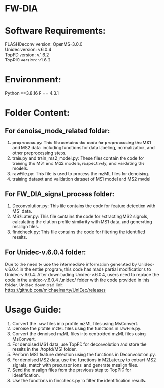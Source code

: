 # FW-DIA

# Software Requirements:
FLASHDeconv version: OpenMS-3.0.0<br />
Unidec version: v.6.0.4<br />
TopFD version: v.1.6.2<br />
TopPIC version: v.1.6.2 <br />


# Environment:
Python ==3.8.16
R == 4.3.1

# Folder Content:
## For denoise_mode_related folder:

1. preprocess.py: This file contains the code for preprocessing the MS1 and MS2 data, including functions for data labeling, normalization, and other preprocessing steps.
2. train.py and train_ms2_model.py: These files contain the code for training the MS1 and MS2 models, respectively, and validating the models.
3. rawFile.py: This file is used to process the mzML files for denoising.
4. training dataset and validation dataset of MS1 model and MS2 model



## For FW_DIA_signal_process folder:

1. Deconvolution.py: This file contains the code for feature detection with MS1 data.
2. MS2Later.py: This file contains the code for extracting MS2 signals, calculating the elution profile similarity with MS1 data, and generating msalign files.
3. findcheck.py: This file contains the code for filtering the identified results.


## For Unidec-v.6.0.4 folder:
Due to the need to use the intermediate information generated by Unidec-v.6.0.4 in the entire program, this code has made partial modifications to Unidec-v.6.0.4. 
After downloading Unidec-v.6.0.4, users need to replace the code in the unidec-v.6.0.4 /unidec/ folder with the code provided in this folder.
Unidec download link: https://github.com/michaelmarty/UniDec/releases 

# Usage Guide:

1. Convert the .raw files into profile mzML files using MsConvert.
2. Denoise the profile mzML files using the functions in rawFile.py.
3. Convert the denoised mzML files into centroided mzML files using MsConvert.
4. For denoised MS1 data, use TopFD for deconvolution and store the results in the ./topfd/MS1 folder.
5. Perform MS1 feature detection using the functions in Deconvolution.py.
6. For denoised MS2 data, use the functions in M2Later.py to extract MS2 signals, match with precursor ions, and generate msalign files.
7. Send the msalign files from the previous step to TopPIC for identification.
8. Use the functions in findcheck.py to filter the identification results.
